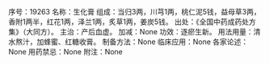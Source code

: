 序号：19263
名称：生化膏
组成：当归3两，川芎1两，桃仁泥5钱，益母草3两，香附1两半，红花1两，泽兰1两，炙草1两，姜炭5钱。
出处：《全国中药成药处方集》（大同方）。
主治：产后血虚。
加减：None
功效：逐瘀生新。
用法用量：清水熬汁，加蜂蜜、红糖收膏。
制备方法：None
临床应用：None
各家论述：None
用药禁忌：None
附注：None
